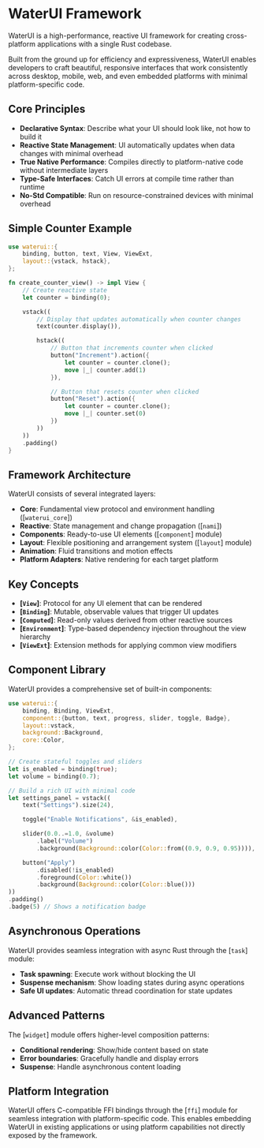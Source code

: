 # WaterUI Framework

WaterUI is a high-performance, reactive UI framework for creating cross-platform applications
with a single Rust codebase.

Built from the ground up for efficiency and expressiveness, WaterUI enables developers to craft
beautiful, responsive interfaces that work consistently across desktop, mobile, web, and even
embedded platforms with minimal platform-specific code.

## Core Principles

- **Declarative Syntax**: Describe what your UI should look like, not how to build it
- **Reactive State Management**: UI automatically updates when data changes with minimal overhead
- **True Native Performance**: Compiles directly to platform-native code without intermediate layers
- **Type-Safe Interfaces**: Catch UI errors at compile time rather than runtime
- **No-Std Compatible**: Run on resource-constrained devices with minimal overhead

## Simple Counter Example

```rust
use waterui::{
    binding, button, text, View, ViewExt,
    layout::{vstack, hstack},
};

fn create_counter_view() -> impl View {
    // Create reactive state
    let counter = binding(0);

    vstack((
        // Display that updates automatically when counter changes
        text(counter.display()),

        hstack((
            // Button that increments counter when clicked
            button("Increment").action({
                let counter = counter.clone();
                move |_| counter.add(1)
            }),

            // Button that resets counter when clicked
            button("Reset").action({
                let counter = counter.clone();
                move |_| counter.set(0)
            })
        ))
    ))
    .padding()
}
```

## Framework Architecture

WaterUI consists of several integrated layers:

- **Core**: Fundamental view protocol and environment handling ([`waterui_core`])
- **Reactive**: State management and change propagation ([`nami`])
- **Components**: Ready-to-use UI elements ([`component`] module)
- **Layout**: Flexible positioning and arrangement system ([`layout`] module)
- **Animation**: Fluid transitions and motion effects
- **Platform Adapters**: Native rendering for each target platform

## Key Concepts

- **[`View`]**: Protocol for any UI element that can be rendered
- **[`Binding`]**: Mutable, observable values that trigger UI updates
- **[`Computed`]**: Read-only values derived from other reactive sources
- **[`Environment`]**: Type-based dependency injection throughout the view hierarchy
- **[`ViewExt`]**: Extension methods for applying common view modifiers

## Component Library

WaterUI provides a comprehensive set of built-in components:

```rust
use waterui::{
    binding, Binding, ViewExt,
    component::{button, text, progress, slider, toggle, Badge},
    layout::vstack,
    background::Background,
    core::Color,
};

// Create stateful toggles and sliders
let is_enabled = binding(true);
let volume = binding(0.7);

// Build a rich UI with minimal code
let settings_panel = vstack((
    text("Settings").size(24),

    toggle("Enable Notifications", &is_enabled),

    slider(0.0..=1.0, &volume)
        .label("Volume")
        .background(Background::color(Color::from((0.9, 0.9, 0.95)))),

    button("Apply")
        .disabled(!is_enabled)
        .foreground(Color::white())
        .background(Background::color(Color::blue()))
))
.padding()
.badge(5) // Shows a notification badge
```

## Asynchronous Operations

WaterUI provides seamless integration with async Rust through the [`task`] module:

- **Task spawning**: Execute work without blocking the UI
- **Suspense mechanism**: Show loading states during async operations
- **Safe UI updates**: Automatic thread coordination for state updates

## Advanced Patterns

The [`widget`] module offers higher-level composition patterns:

- **Conditional rendering**: Show/hide content based on state
- **Error boundaries**: Gracefully handle and display errors
- **Suspense**: Handle asynchronous content loading

## Platform Integration

WaterUI offers C-compatible FFI bindings through the [`ffi`] module for seamless
integration with platform-specific code. This enables embedding WaterUI in existing
applications or using platform capabilities not directly exposed by the framework.
